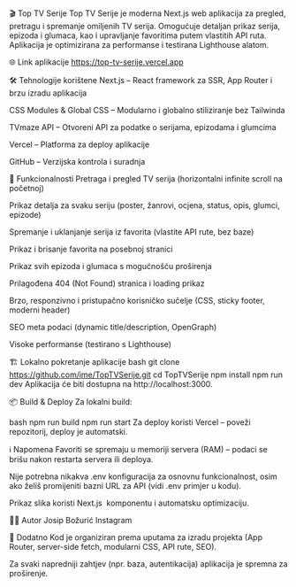 🎬 Top TV Serije
Top TV Serije je moderna Next.js web aplikacija za pregled, pretragu i spremanje omiljenih TV serija. Omogućuje detaljan prikaz serija, epizoda i glumaca, kao i upravljanje favoritima putem vlastitih API ruta. Aplikacija je optimizirana za performanse i testirana Lighthouse alatom.

🌐 Link aplikacije
https://top-tv-serije.vercel.app

🛠️ Tehnologije korištene
Next.js – React framework za SSR, App Router i brzu izradu aplikacija

CSS Modules & Global CSS – Modularno i globalno stiliziranje bez Tailwinda

TVmaze API – Otvoreni API za podatke o serijama, epizodama i glumcima

Vercel – Platforma za deploy aplikacije

GitHub – Verzijska kontrola i suradnja

🚀 Funkcionalnosti
Pretraga i pregled TV serija (horizontalni infinite scroll na početnoj)

Prikaz detalja za svaku seriju (poster, žanrovi, ocjena, status, opis, glumci, epizode)

Spremanje i uklanjanje serija iz favorita (vlastite API rute, bez baze)

Prikaz i brisanje favorita na posebnoj stranici

Prikaz svih epizoda i glumaca s mogućnošću proširenja

Prilagođena 404 (Not Found) stranica i loading prikaz

Brzo, responzivno i pristupačno korisničko sučelje (CSS, sticky footer, moderni header)

SEO meta podaci (dynamic title/description, OpenGraph)

Visoke performanse (testirano s Lighthouse)

🏗️ Lokalno pokretanje aplikacije
bash
git clone https://github.com/ime/TopTVSerije.git
cd TopTVSerije
npm install
npm run dev
Aplikacija će biti dostupna na http://localhost:3000.

📦 Build & Deploy
Za lokalni build:

bash
npm run build
npm run start
Za deploy koristi Vercel – poveži repozitorij, deploy je automatski.

ℹ️ Napomena
Favoriti se spremaju u memoriji servera (RAM) – podaci se brišu nakon restarta servera ili deploya.

Nije potrebna nikakva .env konfiguracija za osnovnu funkcionalnost, osim ako želiš promijeniti bazni URL za API (vidi .env primjer u kodu).

Prikaz slika koristi Next.js <Image /> komponentu i automatsku optimizaciju.

👨‍💻 Autor
Josip Božurić
Instagram

📄 Dodatno
Kod je organiziran prema uputama za izradu projekta (App Router, server-side fetch, modularni CSS, API rute, SEO).

Za svaki napredniji zahtjev (npr. baza, autentikacija) aplikacija je spremna za proširenje.